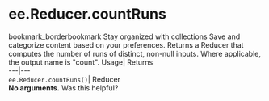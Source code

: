  
#  ee.Reducer.countRuns 
bookmark_borderbookmark Stay organized with collections  Save and categorize content based on your preferences.
Returns a Reducer that computes the number of runs of distinct, non-null inputs. Where applicable, the output name is "count". 
Usage| Returns  
---|---  
`ee.Reducer.countRuns()`| Reducer  
**No arguments.**
Was this helpful?
